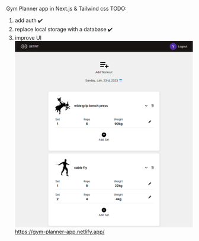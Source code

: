 Gym Planner app in Next.js & Tailwind css
TODO:
1. add auth ✔️
2. replace local storage with a database ✔️
3. improve UI
![Alt Text](./public/screen.png)
https://gym-planner-app.netlify.app/
